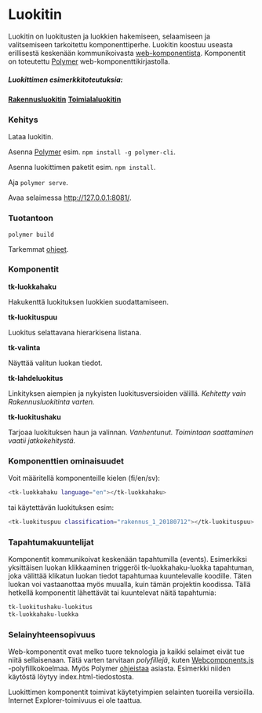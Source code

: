 # Luokitin

Luokitin on luokitusten ja luokkien hakemiseen, selaamiseen ja valitsemiseen tarkoitettu komponenttiperhe. Luokitin koostuu useasta erillisestä keskenään kommunikoivasta [web-komponentista](https://www.webcomponents.org/introduction). Komponentit on toteutettu [Polymer](https://polymer-library.polymer-project.org/3.0/docs/devguide/feature-overview) web-komponenttikirjastolla.

##### Luokittimen esimerkkitoteutuksia:
**[Rakennusluokitin](https://www.stat.fi/rakennusluokitin)**
**[Toimialaluokitin](http://pxnet2.stat.fi/fi/luokitukset/toimialaluokitin.html)** 

### Kehitys

Lataa luokitin.

Asenna [Polymer](https://polymer-library.polymer-project.org/3.0/docs/install-3-0) esim. ```npm install -g polymer-cli```.

Asenna luokittimen paketit esim. ```npm install```.

Aja ```polymer serve```.

Avaa selaimessa http://127.0.0.1:8081/.

### Tuotantoon
```polymer build```

Tarkemmat [ohjeet](https://polymer-library.polymer-project.org/3.0/docs/apps/build-for-production).

### Komponentit

**tk-luokkahaku**

Hakukenttä luokituksen luokkien suodattamiseen.

**tk-luokituspuu**

Luokitus selattavana hierarkisena listana.

**tk-valinta**

Näyttää valitun luokan tiedot.

**tk-lahdeluokitus**

Linkityksen aiempien ja nykyisten luokitusversioiden välillä.
*Kehitetty vain Rakennusluokitinta varten.*

**tk-luokitushaku**

Tarjoaa luokituksen haun ja valinnan.
*Vanhentunut. Toimintaan saattaminen vaatii jatkokehitystä.*

### Komponenttien ominaisuudet
 Voit määritellä komponenteille kielen (fi/en/sv):
```sh
<tk-luokkahaku language="en"></tk-luokkahaku>
```
tai käytettävän luokituksen esim:
```sh
<tk-luokituspuu classification="rakennus_1_20180712"></tk-luokituspuu>
```

### Tapahtumakuuntelijat
Komponentit kommunikoivat keskenään tapahtumilla (events). Esimerkiksi yksittäisen luokan klikkaaminen triggeröi tk-luokkahaku-luokka tapahtuman, joka välittää klikatun luokan tiedot tapahtumaa kuuntelevalle koodille. Täten luokan voi vastaanottaa myös muualla, kuin tämän projektin koodissa. Tällä hetkellä komponentit lähettävät tai kuuntelevat näitä tapahtumia:
```sh
tk-luokitushaku-luokitus
tk-luokkahaku-luokka
```

### Selainyhteensopivuus
Web-komponentit ovat melko tuore teknologia ja kaikki selaimet eivät tue niitä sellaisenaan. Tätä varten tarvitaan *polyfillejä*, kuten [Webcomponents.js](https://github.com/WebComponents/webcomponentsjs) -polyfillkokoelmaa. Myös Polymer [ohjeistaa](https://polymer-library.polymer-project.org/3.0/docs/polyfills) asiasta. Esimerkki niiden käytöstä löytyy index.html-tiedostosta.

Luokittimen komponentit toimivat käytetyimpien selainten tuoreilla versioilla. Internet Explorer-toimivuus ei ole taattua.
